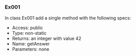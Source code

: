 ### Ex001
In class Ex001 add a single method with the following specs:
	 
- Access: public
- Type: non-static
- Returns: an integer with value 42
- Name: getAnswer
- Parameters: none
  